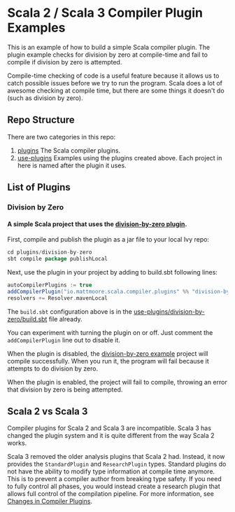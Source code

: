 # Scala 2 / Scala 3 Compiler Plugin Examples

This is an example of how to build a simple Scala compiler plugin. The plugin example checks for division by zero at compile-time and fail to compile if division by zero is attempted.

Compile-time checking of code is a useful feature because it allows us to catch possible issues before we try to run the program. Scala does a lot of awesome checking at compile time, but there are some things it doesn't do (such as division by zero).

## Repo Structure

There are two categories in this repo:

1. [plugins](plugins) The Scala compiler plugins.
1. [use-plugins](use-plugins) Examples using the plugins created above. Each project in here is named after the plugin it uses.

## List of Plugins

### Division by Zero

#### A simple Scala project that uses the [division-by-zero plugin](plugins/division-by-zero).

First, compile and publish the plugin as a jar file to your local Ivy repo:

```scala
cd plugins/division-by-zero
sbt compile package publishLocal
```

Next, use the plugin in your project by adding to build.sbt following lines:

```scala
autoCompilerPlugins := true
addCompilerPlugin("io.mattmoore.scala.compiler.plugins" %% "division-by-zero" % "0.0.1-SNAPSHOT")
resolvers += Resolver.mavenLocal
```

The `build.sbt` configuration above is in the [use-plugins/division-by-zero/build.sbt](use-plugins/division-by-zero/build.sbt) file already.

You can experiment with turning the plugin on or off. Just comment the `addCompilerPlugin` line out to disable it.

When the plugin is disabled, the [division-by-zero example](use-plugins/division-by-zero) project will compile successfully. When you run it, the program will fail because it attempts to do division by zero.

When the plugin is enabled, the project will fail to compile, throwing an error that division by zero is being attempted.

## Scala 2 vs Scala 3

Compiler plugins for Scala 2 and Scala 3 are incompatible. Scala 3 has changed the plugin system and it is quite different from the way Scala 2 works.

Scala 3 removed the older analysis plugins that Scala 2 had. Instead, it now provides the `StandardPlugin` and `ResearchPlugin` types. Standard plugins do not have the ability to modify type information at compile time anymore. This is to prevent a compiler author from breaking type safety. If you need to fully control all phases, you would instead create a research plugin that allows full control of the compilation pipeline. For more information, see [Changes in Compiler Plugins](https://dotty.epfl.ch/docs/reference/changed-features/compiler-plugins.html).
